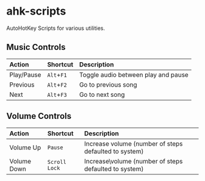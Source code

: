 # ahk-scripts
AutoHotKey Scripts for various utilities.

## Music Controls
| Action     | Shortcut   | Description                         |
|:-----------|:-----------|:------------------------------------|
| Play/Pause | `Alt`+`F1` | Toggle audio between play and pause |
| Previous   | `Alt`+`F2` | Go to previous song                 |
| Next       | `Alt`+`F3` | Go to next song                     |

## Volume Controls
| Action      | Shortcut      | Description                                           |
|:------------|:--------------|:------------------------------------------------------|
| Volume Up   | `Pause`       | Increase volume (number of steps defaulted to system) |
| Volume Down | `Scroll Lock` | Increase\volume (number of steps defaulted to system) |
